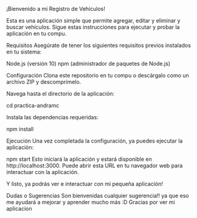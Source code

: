 ¡Bienvenido a mi Registro de Vehículos!

 Esta es una aplicación simple que permite agregar, editar y eliminar y buscar vehículos. 
 Sigue estas instrucciones para ejecutar y probar la aplicación en tu compu.

Requisitos
Asegúrate de tener los siguientes requisitos previos instalados en tu sistema:

Node.js (versión 10)
npm (administrador de paquetes de Node.js)

Configuración
Clona este repositorio en tu compu o descárgalo como un archivo ZIP y descomprímelo.

Navega hasta el directorio de la aplicación:

cd practica-andramc

Instala las dependencias requeridas:

npm install

Ejecución
Una vez completada la configuración, ya puedes ejecutar la aplicación:

npm start
Esto iniciará la aplicación y estará disponible en http://localhost:3000. Puede abrir esta URL en tu navegador web para interactuar con la aplicación.

Y listo, ya podrás ver e interactuar con mi pequeña aplicación!

Dudas o Sugerencias
Son bienvenidas cualquier sugerencia!! ya que eso me ayudará a mejorar y aprender mucho más :D
Gracias por ver mi aplicacion